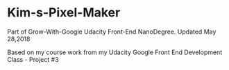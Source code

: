 # Kim-s-Pixel-Maker

Part of Grow-With-Google Udacity Front-End NanoDegree.
Updated May 28,2018

Based on my course work from my Udacity Google Front End Development Class - Project #3
